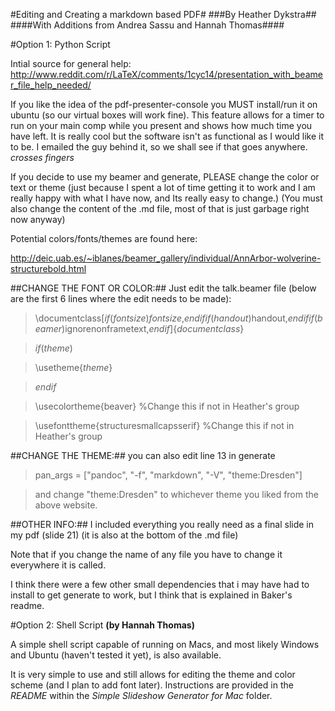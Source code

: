 #Editing and Creating a markdown based PDF#
###By Heather Dykstra##
####With Additions from Andrea Sassu and Hannah Thomas####

#Option 1: Python Script

Intial source for general help: http://www.reddit.com/r/LaTeX/comments/1cyc14/presentation_with_beamer_file_help_needed/


If you like the idea of the pdf-presenter-console you MUST install/run it on ubuntu (so our virtual boxes will work fine). This feature allows for a timer to run on your main comp while you present and shows how much time you have left. It is really cool but the software isn't as functional as I would like it to be. I emailed the guy behind it, so we shall see if that goes anywhere. *crosses fingers*

If you decide to use my beamer and generate, PLEASE change the color or text or theme (just because I spent a lot of time getting it to work and I am really happy with what I have now, and Its really easy to change.)
(You must also change the content of the .md file, most of that is just garbage right now anyway)

Potential colors/fonts/themes are found here:
 
 http://deic.uab.es/~iblanes/beamer_gallery/individual/AnnArbor-wolverine-structurebold.html
 
##CHANGE THE FONT OR COLOR:##
Just edit the talk.beamer file (below are the first 6 lines where the edit needs to be made):

> \documentclass[$if(fontsize)$$fontsize$,$endif$$if(handout)$handout,$endif$$if(beamer)$ignorenonframetext,$endif$]{$documentclass$}

>$if(theme)$

>\usetheme{$theme$}

>$endif$

>\usecolortheme{beaver} %Change this if not in Heather's group

>\usefonttheme{structuresmallcapsserif} %Change this if not in Heather's group

##CHANGE THE THEME:##
you can also edit line 13 in generate

>pan_args = ["pandoc", "-f", "markdown", "-V", "theme:Dresden"]

>and change "theme:Dresden" to whichever theme you liked from the above website. 

##OTHER INFO:##
I included everything you really need as a final slide in my pdf (slide 21) (it is also at the bottom of the .md file)

Note that if you change the name of any file you have to change it everywhere it is called.

I think there were a few other small dependencies that i may have had to install to get generate to work, but I think that is explained in Baker's readme. 

#Option 2: Shell Script
**(by Hannah Thomas)**

A simple shell script capable of running on Macs, and most likely Windows and Ubuntu (haven't tested it yet), is also available.

It is very simple to use and still allows for editing the theme and color scheme (and I plan to add font later). Instructions are provided in the *README* within the *Simple Slideshow Generator for Mac* folder.
